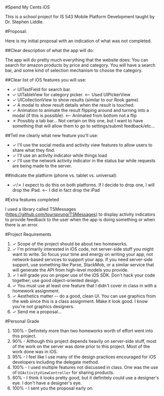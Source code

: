 #Spend My Cents iOS

This is a school project for IS 543 Mobile Platform Development taught by Dr. Stephen Liddle.

#Proposal:

Here is my initial proposal with an indication of what was not completed.

##Clear description of what the app will do:

The app will do pretty much everything that the website does: You can search for amazon products by price and category. You will have a search bar, and some kind of selection mechanism to choose the category.

##Clear list of iOS features you will use:

 - ✓ UITextField for search bar.
 - ✓ UITableView for category picker. <-- Used UIPickerView
 - ✓ UICollectionView to show results (similar to our Rook game)
 - ✓ A modal to show result details when the result is touched.
 - ✓ Animation to animate the result flipping around and turning into a modal (if this is possible). <-- Animated from bottom not a flip
 - ✗ Possibly a tab bar... Not certain on this one, but I want to have something that will allow them to go to settings/submit feedback/etc...

##Tell me clearly what new feature you'll use:

 - ✓ I'll use the social media and activity view features to allow users to share what they find.
 - ✓ I'll use an activity indicator while things load
 - ✓ I'll use the network activity indicator in the status bar while requests are being made to the server.

##Indicate the platform (phone vs. tablet vs. universal):

 - ✓/✗ I expect to do this on both platforms. If I decide to drop one, I will drop the iPad. <-- I did in fact drop the iPad

#Extra features completed

I used a library called TSMessages (https://github.com/toursprung/TSMessages) to display activity indicators to provide feedback to the user when the app is doing something or when there is an error.

#Project Requirements

 1. ✓ Scope of the project should be about two homeworks.
 2. ✓ I'm primarily interested in iOS code, not server-side stuff you might want to write.  So focus your time and energy on writing your app, not network-based services to support your app. If you need server-side support, use something like Parse, StackMob, or a similar service that will generate the API from high-level models you provide.
 3. ✓ I will grade you on proper use of the iOS SDK.  Don't hack your code together; use good object-oriented design.
 4. ✓ You must use at least one feature that I didn't cover in class in with a homework assignment.
 5. ✓ Aesthetics matter -- do a good, clean UI.  You can use graphics from the web since this is a class assignment.  Make it look good.  I know you're not graphics designers.
 6. ✓ Send me a proposal...

#Personal Grade

 1. 100% - Definitely more than two homeworks worth of effort went into this project.
 2. 90% - Although this project depends heavily on server-side stuff, most of the work on the server was done prior to this project. Most of the work done was in iOS.
 3. 95% - I feel like I use many of the design practices encouraged for iOS developers including the delegate method.
 4. 100% - I used multiple features not discussed in class. One was the use of `UIActivityViewController` for sharing products.
 5. 80% - I think it looks pretty good, but it definitely could use a designer's eye. I don't have a designer's eye.
 6. 100% - I sent you the proposal early on.